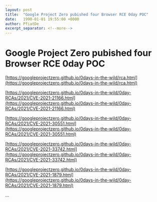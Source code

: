 ```yaml
---
layout: post
title:  "Google Project Zero pubished four Browser RCE 0day POC"
date:   1990-01-01 19:55:00 +0000
author: PfiatDe
excerpt_separator: <!--more-->
---
```


# Google Project Zero pubished four Browser RCE 0day POC

[https://googleprojectzero.github.io/0days-in-the-wild/rca.html](https://googleprojectzero.github.io/0days-in-the-wild/rca.html)

[https://googleprojectzero.github.io/0days-in-the-wild/0day-RCAs/2021/CVE-2021-21166.html](https://googleprojectzero.github.io/0days-in-the-wild/0day-RCAs/2021/CVE-2021-21166.html)

[https://googleprojectzero.github.io/0days-in-the-wild/0day-RCAs/2021/CVE-2021-30551.html](https://googleprojectzero.github.io/0days-in-the-wild/0day-RCAs/2021/CVE-2021-30551.html)

[https://googleprojectzero.github.io/0days-in-the-wild/0day-RCAs/2021/CVE-2021-33742.html](https://googleprojectzero.github.io/0days-in-the-wild/0day-RCAs/2021/CVE-2021-33742.html)

[https://googleprojectzero.github.io/0days-in-the-wild/0day-RCAs/2021/CVE-2021-1879.html](https://googleprojectzero.github.io/0days-in-the-wild/0day-RCAs/2021/CVE-2021-1879.html)

...
<!--more-->

